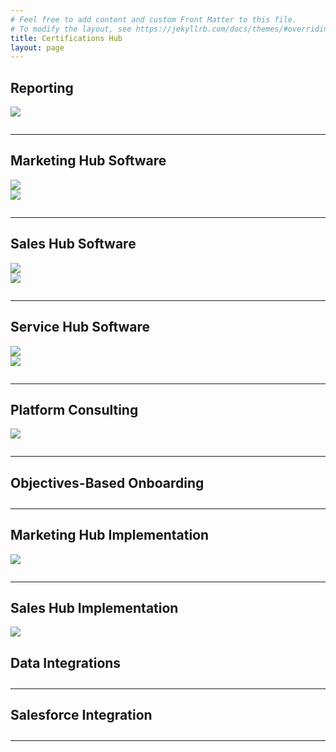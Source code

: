 ```yaml
---
# Feel free to add content and custom Front Matter to this file.
# To modify the layout, see https://jekyllrb.com/docs/themes/#overriding-theme-defaults
title: Certifications Hub
layout: page
---
```



<h2>Reporting</h2>

<!-- Begin: HubSpot Academy - HubSpot Reporting Badge -->
<div class='academy-badge' style="width:50%">
<a href='https://app.hubspot.com/academy/achievements/2tlf75ys/fr/1/philippine-bazin/hubspot-reporting' title='HubSpot Reporting'>
<img src='https://hubspot-credentials-na1.s3.amazonaws.com/prod/badges/user/b4a07009344e42b89b410279efc5c716.png' />
</a>
</div>
<!-- End: HubSpot Academy - HubSpot Reporting Badge -->

<hr style="margin:2em 0">


<h2>Marketing Hub Software</h2>

<!-- Begin: HubSpot Academy - Marketing Hub de HubSpot  Badge -->
<div class='academy-badge' style="width:50%">
<a href='https://app.hubspot.com/academy/achievements/hq7b9tss/fr/1/philippine-bazin/marketing-hub-de-hubspot' title='Marketing Hub de HubSpot '>
<img src='https://hubspot-credentials-na1.s3.amazonaws.com/prod/badges/user/0349b5c5e8b847a9b6aaae2249b41734.png' />
</a>
</div>
<!-- End: HubSpot Academy - Marketing Hub de HubSpot  Badge -->

<!-- Begin: HubSpot Academy - HubSpot Marketing Software Badge -->
<div class='academy-badge' style="width:50%">
<a href='https://app.hubspot.com/academy/achievements/v391bz32/fr/1/simon-jacquot/marketing-hub-de-hubspot' title='HubSpot Marketing Software'>
<img src='https://hubspot-credentials-na1.s3.amazonaws.com/prod/badges/user/c5ecdf7f12584d8aa39dcbf67a4acbe7.png' />
</a>
</div>
<!-- End: HubSpot Academy - HubSpot Marketing Software Badge -->

<hr style="margin:2em 0">


<h2>Sales Hub Software</h2>

<!-- Begin: HubSpot Academy - Sales Hub de HubSpot Badge -->
<div class='academy-badge' style="width:50%">
<a href='https://app-eu1.hubspot.com/academy/achievements/0wftwtl1/fr/1/philippine-bazin/sales-hub-de-hubspot' title='Sales Hub de HubSpot'>
<img src='https://hubspot-credentials-na1.s3.amazonaws.com/prod/badges/user/26658bea4e284b26acad97512ebec4e5.png' />
</a>
</div>
<!-- End: HubSpot Academy - Sales Hub de HubSpot Badge -->

<!-- Begin: HubSpot Academy - Sales Hub de HubSpot Badge -->
<div class='academy-badge' style="width:50%">
<a href='https://app.hubspot.com/academy/achievements/4klf27rv/fr/1/simon-jacquot/sales-hub-de-hubspot' title='Sales Hub de HubSpot'>
<img src='https://hubspot-credentials-na1.s3.amazonaws.com/prod/badges/user/e018d15861d8444eb27c371b4336be37.png' />
</a>
</div>
<!-- End: HubSpot Academy - Sales Hub de HubSpot Badge -->

<hr style="margin:2em 0">


<h2>Service Hub Software</h2>

<!-- Begin: HubSpot Academy - Certification au logiciel Service Hub Badge -->
<div class='academy-badge' style="width:50%">
<a href='https://app.hubspot.com/academy/achievements/tzjh62tv/fr/1/philippine-bazin/certification-au-logiciel-service-hub' title='Certification au logiciel Service Hub'>
<img src='https://hubspot-credentials-na1.s3.amazonaws.com/prod/badges/user/390c5fca9f9d4fc1bb914a5a2dec716f.png' />
</a>
</div>
<!-- End: HubSpot Academy - Certification au logiciel Service Hub Badge -->

<!-- Begin: HubSpot Academy - Certification au logiciel Service Hub Badge -->
<div class='academy-badge' style="width:50%">
<a href='https://app-eu1.hubspot.com/academy/achievements/6c1g4r4q/fr/1/thomas-hintermeier/certification-au-logiciel-service-hub' title='Certification au logiciel Service Hub'>
<img src='https://hubspot-credentials-na1.s3.amazonaws.com/prod/badges/user/de788f594c6248fea49d320d426886ce.png' />
</a>
</div>
<!-- End: HubSpot Academy - Certification au logiciel Service Hub Badge -->

<hr style="margin:2em 0">

<h2>Platform Consulting</h2>

<!-- Begin: HubSpot Academy - Platform Consulting Badge -->
<div class='academy-badge' style="width:50%">
<a href='https://app.hubspot.com/academy/achievements/9d1k54rd/fr/1/daniele-lodola/platform-consulting' title='Platform Consulting'>
<img src='https://hubspot-credentials-na1.s3.amazonaws.com/prod/badges/user/ee40b3c9cb264d3f8aa7303cf7785064.png' />
</a>
</div>
<!-- End: HubSpot Academy - Platform Consulting Badge -->

<hr style="margin:2em 0">


<h2>Objectives-Based Onboarding</h2>

<hr style="margin:2em 0">


<h2>Marketing Hub Implementation</h2>

<!-- Begin: HubSpot Academy - Implémentation du Marketing Hub Badge -->
<div class='academy-badge' style="width:50%">
<a href='https://app.hubspot.com/academy/achievements/jb6jhg0n/fr/1/daniele-lodola/implementation-du-marketing-hub' title='Implémentation du Marketing Hub'>
<img src='https://hubspot-credentials-na1.s3.amazonaws.com/prod/badges/user/f2e4ca49a988415eb5b7d934daeedc9f.png' />
</a>
</div>
<!-- End: HubSpot Academy - Implémentation du Marketing Hub Badge -->


<hr style="margin:2em 0">

<h2>Sales Hub Implementation</h2>

<!-- Begin: HubSpot Academy - Implémentation du Sales Hub Badge -->
<div class='academy-badge' style="width:50%">
<a href='https://app.hubspot.com/academy/achievements/q34cvk24/fr/1/daniele-lodola/implementation-du-sales-hub' title='Implémentation du Sales Hub'>
<img src='https://hubspot-credentials-na1.s3.amazonaws.com/prod/badges/user/5b4a8f2b21324a36aa77a94064f43b8c.png' />
</a>
</div>
<!-- End: HubSpot Academy - Implémentation du Sales Hub Badge -->

<h2>Data Integrations</h2>

<hr style="margin:2em 0">


<h2>Salesforce Integration</h2>

<hr style="margin:2em 0">